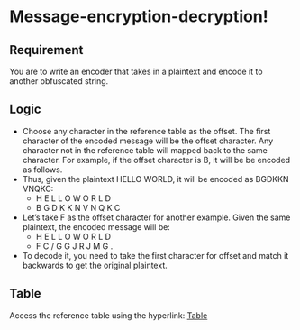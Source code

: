 # Message-encryption-decryption!


## Requirement ##
You are to write an encoder that takes in a plaintext and encode it to another obfuscated string.

## Logic ##
* Choose any character in the reference table as the offset. The first character of the encoded message will be the offset character. Any character not in the reference table will mapped back to the same character. For example, if the offset character is B, it will be be encoded as follows.
* Thus, given the plaintext HELLO WORLD, it will be encoded as BGDKKN VNQKC:
  * H E L L O W O R L D
  * B G D K K N V N Q K C
* Let’s take F as the offset character for another example. Given the same plaintext, the encoded message will be:
  * H E L L O W O R L D
  * F C / G G J R J M G .
* To decode it, you need to take the first character for offset and match it backwards to get the original plaintext.

## Table ##
Access the reference table using the hyperlink: [Table](https://user-images.githubusercontent.com/81757215/194070832-9fa9639e-e3bb-43b0-bc17-1368fdba3f16.png)
